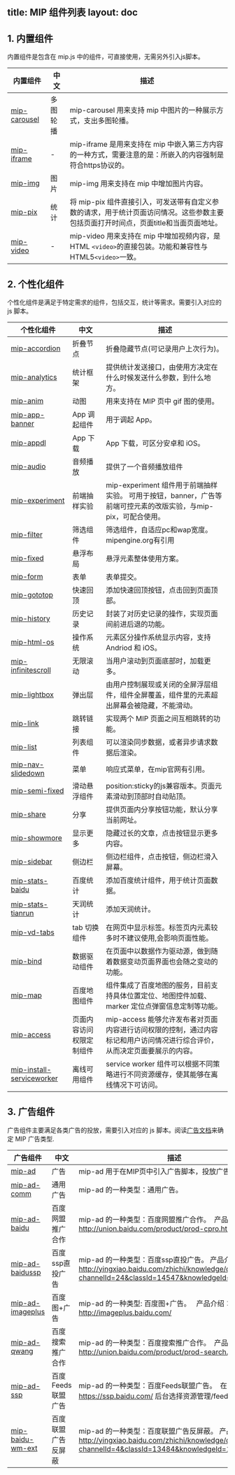 title: MIP 组件列表
layout: doc
---

## 1. 内置组件

内置组件是包含在 mip.js 中的组件，可直接使用，无需另外引入js脚本。

<span class="minw-125">内置组件</span>|<span class="minw-60">中文</span>|描述
----|----|----
[mip-carousel](/examples/mip/mip-carousel.html) | 多图轮播|mip-carousel 用来支持 mip 中图片的一种展示方式，支出多图轮播。
[mip-iframe](/examples/mip/mip-iframe.html) | -|mip-iframe 是用来支持在 mip 中嵌入第三方内容的一种方式，需要注意的是：所嵌入的内容强制是符合https协议的。
[mip-img](/examples/mip/mip-img.html) | 图片|mip-img 用来支持在 mip 中增加图片内容。
[mip-pix](/examples/mip/mip-pix.html) | 统计|将 mip-pix 组件直接引入，可发送带有自定义参数的请求，用于统计页面访问情况。这些参数主要包括页面打开时间点，页面title和当面页面地址。
[mip-video](/examples/mip/mip-video.html) | -|mip-video 用来支持在 mip 中增加视频内容，是HTML `<video>`的直接包装。功能和兼容性与HTML5`<video>`一致。

## 2. 个性化组件

个性化组件是满足于特定需求的组件，包括交互，统计等需求。需要引入对应的 js 脚本。

<span class="minw-125">个性化组件</span>|<span class="minw-60">中文</span>|描述
----|----|----
[mip-accordion](/examples/mip-extensions/mip-accordion.html) |折叠节点|折叠隐藏节点(可记录用户上次行为)。
[mip-analytics](/examples/mip-extensions/mip-analytics.html) |统计框架|提供统计发送接口，由使用方决定在什么时候发送什么参数，到什么地方。
[mip-anim](/examples/mip-extensions/mip-anim.html) |动图|用来支持在 MIP 页中 gif 图的使用。
[mip-app-banner](/examples/mip-extensions/mip-app-banner.html) |App 调起组件|用于调起 App。
[mip-appdl](/examples/mip-extensions/mip-appdl.html) |App 下载|App 下载，可区分安卓和 iOS。
[mip-audio](/examples/mip-extensions/mip-audio.html) |音频播放|提供了一个音频播放组件
[mip-experiment](/examples/mip-extensions/mip-experiment.html) |前端抽样实验|mip-experiment 组件用于前端抽样实验。  可用于按钮，banner，广告等前端可控元素的改版实验，与mip-pix，可配合使用。
[mip-filter](/examples/mip-extensions/mip-filter.html) |筛选组件|筛选组件，自适应pc和wap宽度。mipengine.org有引用
[mip-fixed](/examples/mip-extensions/mip-fixed.html) |悬浮布局|悬浮元素整体使用方案。
[mip-form](/examples/mip-extensions/mip-form.html) |表单|表单提交。
[mip-gototop](/examples/mip-extensions/mip-gototop.html) |快速回顶|添加快速回顶按钮，点击回到页面顶部。
[mip-history](/examples/mip-extensions/mip-history.html) |历史记录|封装了对历史记录的操作，实现页面间前进后退的功能。
[mip-html-os](/examples/mip-extensions/mip-html-os.html) |操作系统|元素区分操作系统显示内容，支持 Andriod 和 iOS。
[mip-infinitescroll](/examples/mip-extensions/mip-infinitescroll.html) |无限滚动|当用户滚动到页面底部时，加载更多。
[mip-lightbox](/examples/mip-extensions/mip-lightbox.html) |弹出层|由用户控制展现或关闭的全屏浮层组件，组件全屏覆盖，组件里的元素超出屏幕会被隐藏，不能滑动。
[mip-link](/examples/mip-extensions/mip-link.html) |跳转链接|实现两个 MIP 页面之间互相跳转的功能。
[mip-list](/examples/mip-extensions/mip-list.html) |列表组件|可以渲染同步数据，或者异步请求数据后渲染。
[mip-nav-slidedown](/examples/mip-extensions/mip-nav-slidedown.html) |菜单|响应式菜单，在mip官网有引用。
[mip-semi-fixed](/examples/mip-extensions/mip-semi-fixed.html) |滑动悬浮组件 |position:sticky的js兼容版本。页面元素滑动到顶部时自动贴顶。
[mip-share](/examples/mip-extensions/mip-share.html) |分享|提供页面内分享按钮功能，默认分享当前网址。
[mip-showmore](/examples/mip-extensions/mip-showmore.html) |显示更多|隐藏过长的文章，点击按钮显示更多内容。
[mip-sidebar](/examples/mip-extensions/mip-sidebar.html) |侧边栏|侧边栏组件，点击按钮，侧边栏滑入屏幕。
[mip-stats-baidu](/examples/mip-extensions/mip-stats-baidu.html) |百度统计|添加百度统计组件，用于统计页面数据。
[mip-stats-tianrun](/examples/mip-extensions/mip-stats-tianrun.html) |天润统计|添加天润统计。
[mip-vd-tabs](/examples/mip-extensions/mip-vd-tabs.html) |tab 切换组件|在网页中显示标签。标签页内元素较多时不建议使用,会影响页面性能。
[mip-bind](/examples/mip-extensions/mip-bind.html) |数据驱动组件|在页面中以数据作为驱动源，做到随着数据变动页面界面也会随之变动的功能。
[mip-map](/examples/mip-extensions/mip-map.html) |百度地图组件|组件集成了百度地图的服务，目前支持具体位置定位、地图控件加载、marker 定位点弹窗信息定制等功能。
[mip-access](/examples/mip-extensions/mip-access.html) |页面内容访问权限定制组件|mip-access 能够允许发布者对页面内容进行访问权限的控制，通过内容标记和用户访问情况进行综合评价，从而决定页面要展示的内容。
[mip-install-serviceworker](/examples/mip-extensions/mip-install-serviceworker.html) |离线可用组件|service worker 组件可以根据不同策略进行不同资源缓存，使其能够在离线情况下可访问。

## 3. 广告组件

广告组件主要满足各类广告的投放，需要引入对应的 js 脚本。阅读[广告文档](/examples/mip-ad/mip-ad.html)来确定 MIP 广告类型.

<span class="minw-125">广告组件</span>|<span class="minw-60">中文</span>|描述
----|----|----
[mip-ad](/examples/mip-ad/mip-ad.html) | 广告|mip-ad 用于在MIP页中引入广告脚本，投放广告。
[mip-ad-comm](/examples/mip-ad/mip-ad-comm.html) | 通用广告|mip-ad 的一种类型：通用广告。
[mip-ad-baidu](/examples/mip-ad/mip-ad-baidu.html) | 百度网盟推广合作|mip-ad 的一种类型：百度网盟推广合作。  产品介绍：http://union.baidu.com/product/prod-cpro.html
[mip-ad-baidussp](/examples/mip-ad/mip-ad-baidussp.html) | 百度ssp直投广告|mip-ad 的一种类型：百度ssp直投广告。  产品介绍：http://yingxiao.baidu.com/zhichi/knowledge/detail.action?channelId=24&classId=14547&knowledgeId=14745
[mip-ad-imageplus](/examples/mip-ad/mip-ad-imageplus.html) | 百度图+广告|mip-ad 的一种类型: 百度图+广告。   产品介绍：http://imageplus.baidu.com/
[mip-ad-qwang](/examples/mip-ad/mip-ad-qwang.html) | 百度搜索推广合作|mip-ad 的一种类型：百度搜索推广合作。  产品介绍：http://union.baidu.com/product/prod-search.html
[mip-ad-ssp](/examples/mip-ad/mip-ad-ssp.html) | 百度Feeds联盟广告|mip-ad 的一种类型：百度Feeds联盟广告。  在 https://ssp.baidu.com/ 后台选择资源管理/feeds联盟接入。
[mip-baidu-wm-ext](/examples/mip-ad/mip-baidu-wm-ext.html) | 百度联盟广告反屏蔽|mip-ad 的一种类型：百度联盟广告反屏蔽。  产品介绍：http://yingxiao.baidu.com/zhichi/knowledge/detail.action?channelId=4&classId=13484&knowledgeId=15198
